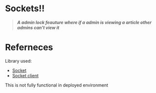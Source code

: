<h1>Sockets!!</h1>

<blockquote>
<h5> A admin lock feauture where if a admin is viewing a article other admins can't view it</h5>
  </blockquote>


# Referneces
 Library used:
 - [Socket](https://socket.io/)
 - [Socket client](https://socket.io/docs/v3/client-installation/)

<p>This is not fully functional in deployed environment</p>
